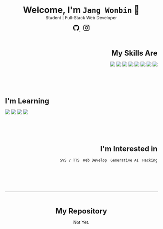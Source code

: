 <header>
  <p style="font-size: 1.8rem; font-weight: bold; margin: 0;">Welcome, I'm <code>Jang Wonbin</code> 👋</p>
  <p style="margin: 0;">Student | Full-Stack Web Developer</p>
  <div style="margin-top: 15px;">
    <a href="https://github.com/wonbin-dev">
      <picture>
        <source media="(prefers-color-scheme: dark)" srcset="assets/github-white.svg">
        <source media="(prefers-color-scheme: light)" srcset="assets/github-black.svg">
        <img alt="Github" src="assets/github-black.svg" width="20" height="20">
      </picture>
    </a>
    <a href="https://www.instagram.com/wxn.bin._/" style="margin-left: 10px;">
      <picture>
        <source media="(prefers-color-scheme: dark)" srcset="assets/instagram-white.svg">
        <source media="(prefers-color-scheme: light)" srcset="assets/instagram-black.svg">
        <img alt="Instagram" src="assets/instagram-black.svg" width="20" height="20">
      </picture>
    </a>
  </div>
</header>

<div style="text-align: right; margin-top: 3rem;">
  <p style="font-size: 1.5rem; font-weight: bold; margin: 0;">My Skills Are</p>
  <p>
    <img src="https://img.shields.io/badge/typescript-a?style=for-the-badge&logo=typescript&logoColor=ffffff&color=007acc">
    <img src="https://img.shields.io/badge/javascript-a?style=for-the-badge&logo=javascript&logoColor=323330&color=F0DB4F">
    <img src="https://img.shields.io/badge/vue-a?style=for-the-badge&logo=vuedotjs&logoColor=ffffff&color=41B883">
    <img src="https://img.shields.io/badge/html5-%23E34F26.svg?style=for-the-badge&logo=html5&logoColor=white"/>
    <img src="https://img.shields.io/badge/python-3670A0?style=for-the-badge&logo=python&logoColor=ffdd54"/>
    <img src="https://img.shields.io/badge/express-a?style=for-the-badge&logo=express&logoColor=000000&color=F0DB4F">
    <img src="https://img.shields.io/badge/react-a?style=for-the-badge&logo=react&logoColor=ffffff&color=61DBFB">
    <img src="https://img.shields.io/badge/svelte-a?style=for-the-badge&logo=svelte&logoColor=ffffff&color=aa1e1e">
  </p>
</div>

<div style="text-align: left; margin-top: 6rem;">
  <p style="font-size: 1.5rem; font-weight: bold; margin: 0;">I'm Learning</p>
  <p>
    <img src="https://img.shields.io/badge/c%23-a?style=for-the-badge&logo=c&logoColor=ffffff&color=685ae6" />
    <img src="https://img.shields.io/badge/Kotlin-a?style=for-the-badge&logo=kotlin&logoColor=ffffff&color=f3750c">
    <img src="https://img.shields.io/badge/Spring%20Boot-a?style=for-the-badge&logo=spring&logoColor=ffffff&color=6DB33F">
    <img src="https://img.shields.io/badge/Arch%20Linux-a?style=for-the-badge&logo=archlinux&logoColor=ffffff&color=1793D1">
  </p>
</div>

<div style="text-align: right; margin-top: 6rem;">
  <p style="font-size: 1.5rem; font-weight: bold; margin: 0;">I'm Interested in</p>
  <p>
    <span style="margin-right:8px;"><code>SVS / TTS</code></span>
    <span style="margin-right:8px;"><code>Web Develop</code></span>
    <span style="margin-right:8px;"><code>Generative AI</code></span>
    <span><code>Hacking</code></span>
  </p>
</div>

<div style="width: 100%; border: 1px solid; opacity: 0.2; margin-top: 6rem; margin-bottom: 3rem;"></div>

<div style="text-align: center;">
  <p style="font-size: 1.5rem; font-weight: bold; margin: 0;">My Repository</p>
  <p>Not Yet.</p>
</div>
